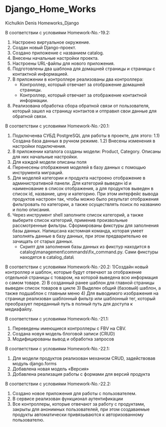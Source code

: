 # Django_Home_Works
Kichulkin Denis Homeworks_Django

В соответствии с условиями Homework-No.-19.2:
 1) Настроено виртуальное окружение.
 2) Создан новый Django-проект.
 3) Создано приложение с названием catalog.
 4) Внесены начальные настройки проекта. 
 5) Настроены URL-файлы для нового приложения.
 6) Подготовлены два шаблона для домашней страницы 
    и страницы с контактной информацией.
 7) В приложении в контроллере реализованы два контроллера:
    - Контроллер, который отвечает за отображение домашней страницы.
    - Контроллер, который отвечает за отображение контактной информации.
 8) Реализована обработка сбора обратной связи от пользователя, который 
    зашел на страницу контактов и отправил свои данные для обратной связи.

В соответствии с условиями Homework-No.-20.1:
1) Подключенва СУБД PostgreSQL для работы в проекте, для этого:
1.1) Создана база данных в ручном режиме.
1.2) Внесены изменения в настройки подключения.
2) В приложении каталога созданы модели: Product, Category. Описаны для них начальные настройки.
3) Для каждой модели описаны поля
4) Перенесены отображения моделей в базу данных с помощью инструмента миграций.
5) Для моделей категории и продукта настроено отображение в административной панели. 
Для категорий выведен id и наименование в список отображения, а для продуктов выведен
в список id, название, цену и категорию.
При этом интерфейс вывода продуктов настроен так, чтобы можно было результат отображения фильтровать по категории, 
а также осуществлять поиск по названию и полю описания.
6) Через инструмент shell заполните список категорий, а также выберите список категорий, 
применив произвольные рассмотренные фильтры. Сформированы фикстуры для заполнения базы данных.
Напишсана кастомная команда, которая умеет заполнять данные в базу данных, 
при этом предварительно ее зачищать от старых данных.
   * Скрипт для заполнения базы данных из фикстур находится в catalog\management\commands\fix_command.py.
   Сами фикстуры находятся в catalog_data\


В соответствии с условиями Homework-No.-20.2:
1)Создайн новый контроллер и шаблон, которые будут отвечают за отображение отдельной страницы с товаром, 
на которой выведена всю информация о самом товаре.
2) В созданный ранее шаблон для главной страницы выведен список товаров в цикле
3) Выделен общий (базовый) шаблон, а также подшаблон с главным меню
4) Для выводимого изображения на странице реализован шаблонный фильтр или шаблонный тег, 
который преобразует переданный путь в полный путь для доступа к медиафайлу.

В соответствии с условиями Homework-No.-21.1:

1) Переведены имеющиеся контроллеры с FBV на CBV.
2) Создана новуя модель блоговой записи (CRUD)
3) Модифицированы вывод и обработка запросов

В соответствии с условиями Homework-No.-22.1:

1) Для модели продуктов реализован механизм CRUD, задействовав модуль django.forms
2) Добавлена новая модель «Версия»
3) Добавлена реализация работы с формами для версий продукта

В соответствии с условиями Homework-No.-22.2:

1) Создано новое приложения для работы с пользователем.
2) В сервисе реализован функционал аутентификации
3) Все контроллеры, которые отвечают за работу с продуктами, 
закрыты для анонимных пользователей, при этом создаваемые продукты 
автоматически привязываются к авторизованному пользователю.